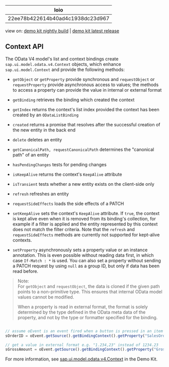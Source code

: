 <!-- loio22ee78b422614b40ad4c1938dc23d967 -->

| loio |
| -----|
| 22ee78b422614b40ad4c1938dc23d967 |

<div id="loio">

view on: [demo kit nightly build](https://openui5nightly.hana.ondemand.com/#/topic/22ee78b422614b40ad4c1938dc23d967) | [demo kit latest release](https://openui5.hana.ondemand.com/#/topic/22ee78b422614b40ad4c1938dc23d967)</div>

## Context API

The OData V4 model's list and context bindings create `sap.ui.model.odata.v4.Context` objects, which enhance `sap.ui.model.Context` and provide the following methods:

-   `getObject` or `getProperty` provide synchronous and `requestObject` or `requestProperty` provide asynchronous access to values; the methods to access a property can provide the value in internal or external format

-   `getBinding` retrieves the binding which created the context

-   `getIndex` returns the context's list index provided the context has been created by an `ODataListBinding`

-   `created` returns a promise that resolves after the successful creation of the new entity in the back end

-   `delete` deletes an entity

-   `getCanonicalPath, requestCanonicalPath` determines the "canonical path" of an entity

-   `hasPendingChanges` tests for pending changes

-   `isKeepAlive` returns the context's `KeepAlive` attribute

-   `isTransient` tests whether a new entity exists on the client-side only

-   `refresh` refreshes an entity

-   `requestSideEffects` loads the side effects of a PATCH

-   `setKeepAlive` sets the context's `KeepAlive` attribute. If `true`, the context is kept alive even when it is removed from its binding's collection, for example if a filter is applied and the entity represented by this context does not match the filter criteria. Note that the `refresh` and `requestSideEffects` methods are currently not supported for kept-alive contexts.

-   `setProperty` asynchronously sets a property value or an instance annotation. This is even possible without reading data first, in which case `If-Match : *` is used. You can also set a property without sending a PATCH request by using `null` as a group ID, but only if data has been read before.


> Note:  
> For `getObject` and `requestObject`, the data is cloned if the given path points to a non-primitive type. This ensures that internal OData model values cannot be modified.
> 
> When a property is read in external format, the format is solely determined by the type defined in the OData meta data of the property, and not by the type or formatter specified for the binding.

``` js

// assume oEvent is an event fired when a button is pressed in an item of a table bound to /SalesOrderList
sOrderID = oEvent.getSource().getBindingContext().getProperty("SalesOrderID"); // the SalesOrderID in the same item

// get a value in external format e.g. "1.234,23" instead of 1234.23
sGrossAmount = oEvent.getSource().getBindingContext().getProperty("GrossAmount", true);
```

For more information, see [sap.ui.model.odata.v4.Context](https://openui5.hana.ondemand.com/#/api/sap.ui.model.odata.v4.Context) in the Demo Kit.

